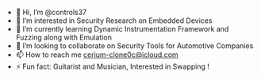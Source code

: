 - 👋 Hi, I’m @controls37
- 👀 I’m interested in Security Research on Embedded Devices
- 🌱 I’m currently learning Dynamic Instrumentation Framework and Fuzzing along with Emulation
- 💞️ I’m looking to collaborate on Security Tools for Automotive Companies
- 📫 How to reach me cerium-clone0c@icloud.com
- ⚡ Fun fact: Guitarist and Musician, Interested in Swapping !

<!---
controls37/controls37 is a ✨ special ✨ repository because its `README.md` (this file) appears on your GitHub profile.
You can click the Preview link to take a look at your changes.
--->
